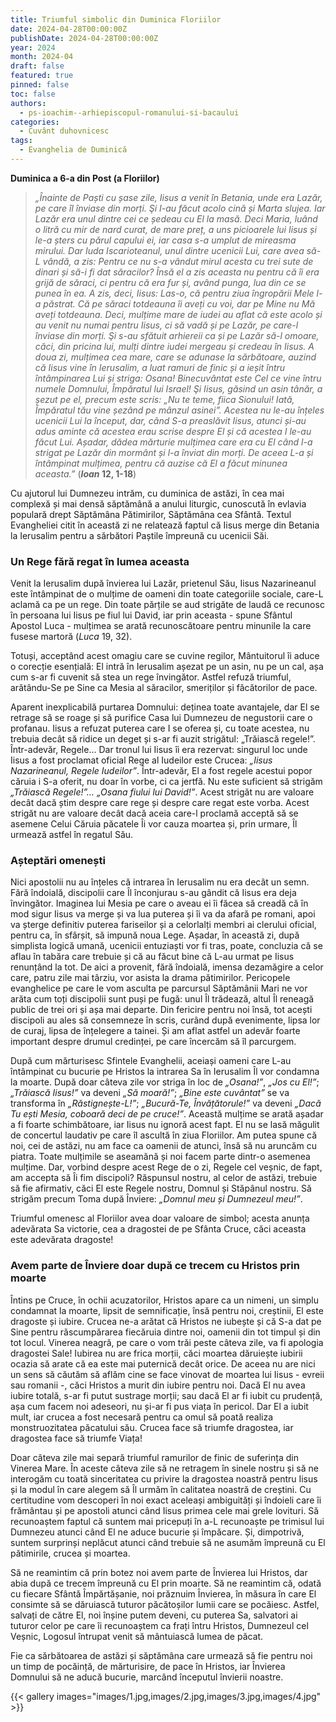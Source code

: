 ```yaml
---
title: Triumful simbolic din Duminica Floriilor
date: 2024-04-28T00:00:00Z
publishDate: 2024-04-28T00:00:00Z
year: 2024
month: 2024-04
draft: false
featured: true
pinned: false
toc: false
authors:
  - ps-ioachim--arhiepiscopul-romanului-si-bacaului
categories:
  - Cuvânt duhovnicesc
tags:
  - Evanghelia de Duminică
---
```

**Duminica a 6-a din Post (a Floriilor)**

> _„Înainte de Paști cu șase zile, Iisus a venit în Betania, unde era Lazăr, pe care îl înviase din morți. Şi I-au făcut acolo cină și Marta slujea. Iar Lazăr era unul dintre cei ce ședeau cu El la masă. Deci Maria, luând o litră cu mir de nard curat, de mare preț, a uns picioarele lui Iisus și le-a șters cu părul capului ei, iar casa s-a umplut de mireasma mirului. Dar Iuda Iscarioteanul, unul dintre ucenicii Lui, care avea să-L vândă, a zis: Pentru ce nu s-a vândut mirul acesta cu trei sute de dinari și să-i fi dat săracilor? Însă el a zis aceasta nu pentru că îi era grijă de săraci, ci pentru că era fur și, având punga, lua din ce se punea în ea. A zis, deci, Iisus: Las-o, că pentru ziua îngropării Mele l-a păstrat. Că pe săraci totdeauna îi aveți cu voi, dar pe Mine nu Mă aveți totdeauna. Deci, mulțime mare de iudei au aflat că este acolo și au venit nu numai pentru Iisus, ci să vadă și pe Lazăr, pe care-l înviase din morți. Şi s-au sfătuit arhiereii ca și pe Lazăr să-l omoare, căci, din pricina lui, mulți dintre iudei mergeau și credeau în Iisus. A doua zi, mulțimea cea mare, care se adunase la sărbătoare, auzind că Iisus vine în Ierusalim, a luat ramuri de finic și a ieșit întru întâmpinarea Lui și striga: Osana! Binecuvântat este Cel ce vine întru numele Domnului, Împăratul lui Israel! Şi Iisus, găsind un asin tânăr, a șezut pe el, precum este scris: „Nu te teme, fiica Sionului! Iată, Împăratul tău vine șezând pe mânzul asinei”. Acestea nu le-au înțeles ucenicii Lui la început, dar, când S-a preaslăvit Iisus, atunci și-au adus aminte că acestea erau scrise despre El și că acestea I le-au făcut Lui. Așadar, dădea mărturie mulțimea care era cu El când l-a strigat pe Lazăr din mormânt și l-a înviat din morți. De aceea L-a și întâmpinat mulțimea, pentru că auzise că El a făcut minunea aceasta.”_ (**_Ioan_ 12, 1-18**)

Cu ajutorul lui Dumnezeu intrăm, cu duminica de astăzi, în cea mai complexă și mai densă săptămână a anului liturgic, cunoscută în evlavia populară drept Săptămâna Pătimirilor, Săptămâna cea Sfântă. Textul Evangheliei citit în această zi ne relatează faptul că Iisus merge din Betania la Ierusalim pentru a sărbători Paștile împreună cu ucenicii Săi.

### Un Rege fără regat în lumea aceasta

Venit la Ierusalim după învierea lui Lazăr, prietenul Său, Iisus Nazarineanul este întâmpinat de o mulțime de oameni din toate categoriile sociale, care-L aclamă ca pe un rege. Din toate părțile se aud strigăte de laudă ce recunosc în persoana lui Iisus pe fiul lui David, iar prin aceasta - spune Sfântul Apostol Luca - mulțimea se arată recunoscătoare pentru minunile la care fusese martoră (_Luca_ 19, 32).

Totuși, acceptând acest omagiu care se cuvine regilor, Mântuitorul îi aduce o corecție esențială: El intră în Ierusalim așezat pe un asin, nu pe un cal, așa cum s-ar fi cuvenit să stea un rege învingător. Astfel refuză triumful, arătându-Se pe Sine ca Mesia al săracilor, smeriților și făcătorilor de pace.

Aparent inexplicabilă purtarea Domnului: deținea toate avantajele, dar El se retrage să se roage și să purifice Casa lui Dumnezeu de negustorii care o profanau. Iisus a refuzat puterea care I se oferea și, cu toate acestea, nu trebuia decât să ridice un deget și s-ar fi auzit strigătul: „Trăiască regele!”. Într-adevăr, Regele… Dar tronul lui Iisus îi era rezervat: singurul loc unde Iisus a fost proclamat oficial Rege al Iudeilor este Crucea: _„Iisus Nazarineanul, Regele Iudeilor”_. Într-adevăr, El a fost regele acestui popor căruia i S-a oferit, nu doar în vorbe, ci ca jertfă. Nu este suficient să strigăm _„Trăiască Regele!”… „Osana fiului lui David!”_. Acest strigăt nu are valoare decât dacă știm despre care rege și despre care regat este vorba. Acest strigăt nu are valoare decât dacă aceia care-l proclamă acceptă să se asemene Celui Căruia păcatele Îi vor cauza moartea și, prin urmare, Îl urmează astfel în regatul Său.

### Așteptări omenești

Nici apostolii nu au înțeles că intrarea în Ierusalim nu era decât un semn. Fără îndoială, discipolii care Îl înconjurau s-au gândit că Iisus era deja învingător. Imaginea lui Mesia pe care o aveau ei îi făcea să creadă că în mod sigur Iisus va merge și va lua puterea și îi va da afară pe romani, apoi va șterge definitiv puterea fariseilor și a celorlalți membri ai clerului oficial, pentru ca, în sfârșit, să impună noua Lege. Așadar, în această zi, după simplista logică umană, ucenicii entuziaști vor fi tras, poate, concluzia că se aflau în tabăra care trebuie și că au făcut bine că L-au urmat pe Iisus renunțând la tot. De aici a provenit, fără îndoială, imensa dezamăgire a celor care, patru zile mai târziu, vor asista la drama pătimirilor. Pericopele evanghelice pe care le vom asculta pe parcursul Săptămânii Mari ne vor arăta cum toți discipolii sunt puși pe fugă: unul Îl trădează, altul Îl reneagă public de trei ori și așa mai departe. Din fericire pentru noi însă, tot acești discipoli au ales să consemneze în scris, curând după evenimente, lipsa lor de curaj, lipsa de înțelegere a tainei. Și am aflat astfel un adevăr foarte important despre drumul credinței, pe care încercăm să îl parcurgem.

După cum mărturisesc Sfintele Evanghelii, aceiași oameni care L-au întâmpinat cu bucurie pe Hristos la intrarea Sa în Ierusalim Îl vor condamna la moarte. După doar câteva zile vor striga în loc de _„Osana!”_, _„Jos cu El!”_; _„Trăiască Iisus!”_ va deveni _„Să moară!”_; _„Bine este cuvântat”_ se va transforma în _„Răstignește-L!”_; _„Bucură-Te, Învățătorule!”_ va deveni _„Dacă Tu ești Mesia, coboară deci de pe cruce!”_. Această mulțime se arată așadar a fi foarte schimbătoare, iar Iisus nu ignoră acest fapt. El nu se lasă măgulit de concertul laudativ pe care îl ascultă în ziua Floriilor. Am putea spune că noi, cei de astăzi, nu am face ca oamenii de atunci, însă să nu aruncăm cu piatra. Toate mulțimile se aseamănă și noi facem parte dintr-o asemenea mulțime. Dar, vorbind despre acest Rege de o zi, Regele cel veșnic, de fapt, am accepta să Îi fim discipoli? Răspunsul nostru, al celor de astăzi, trebuie să fie afirmativ, căci El este Regele nostru, Domnul și Stăpânul nostru. Să strigăm precum Toma după Înviere: _„Domnul meu și Dumnezeul meu!”_.

Triumful omenesc al Floriilor avea doar valoare de simbol; acesta anunța adevărata Sa victorie, cea a dragostei de pe Sfânta Cruce, căci aceasta este adevărata dragoste!

### Avem parte de Înviere doar după ce trecem cu Hristos prin moarte

Întins pe Cruce, în ochii acuzatorilor, Hristos apare ca un nimeni, un simplu condamnat la moarte, lipsit de semnificație, însă pentru noi, creștinii, El este dragoste și iubire. Crucea ne-a arătat că Hristos ne iubește și că S-a dat pe Sine pentru răscumpărarea fiecăruia dintre noi, oamenii din tot timpul și din tot locul. Vinerea neagră, pe care o vom trăi peste câteva zile, va fi apologia dragostei Sale! Iubirea nu are frica morții, căci moartea dăruiește iubirii ocazia să arate că ea este mai puternică decât orice. De aceea nu are nici un sens să căutăm să aflăm cine se face vinovat de moartea lui Iisus - evreii sau romanii -, căci Hristos a murit din iubire pentru noi. Dacă El nu avea iubire totală, s-ar fi putut sustrage morții; sau dacă El ar fi iubit cu prudență, așa cum facem noi adeseori, nu și-ar fi pus viața în pericol. Dar El a iubit mult, iar crucea a fost necesară pentru ca omul să poată realiza monstruozitatea păcatului său. Crucea face să triumfe dragostea, iar dragostea face să triumfe Viața!

Doar câteva zile mai separă triumful ramurilor de finic de suferința din Vinerea Mare. În aceste câteva zile să ne retragem în sinele nostru și să ne interogăm cu toată sinceritatea cu privire la dragostea noastră pentru Iisus și la modul în care alegem să Îl urmăm în calitatea noastră de creștini. Cu certitudine vom descoperi în noi exact aceleași ambiguități și îndoieli care îi frământau și pe apostoli atunci când Iisus primea cele mai grele lovituri. Să recunoaștem faptul că suntem mai pricepuți în a-L recunoaște pe trimisul lui Dumnezeu atunci când El ne aduce bucurie și împăcare. Și, dimpotrivă, suntem surprinși neplăcut atunci când trebuie să ne asumăm împreună cu El pătimirile, crucea și moartea.

Să ne reamintim că prin botez noi avem parte de Învierea lui Hristos, dar abia după ce trecem împreună cu El prin moarte. Să ne reamintim că, odată cu fiecare Sfântă Împărtășanie, noi prăznuim Învierea, în măsura în care El consimte să se dăruiască tuturor păcătoșilor lumii care se pocăiesc. Astfel, salvați de către El, noi înșine putem deveni, cu puterea Sa, salvatori ai tuturor celor pe care îi recunoaștem ca frați întru Hristos, Dumnezeul cel Veșnic, Logosul întrupat venit să mântuiască lumea de păcat.

Fie ca sărbătoarea de astăzi și săptămâna care urmează să fie pentru noi un timp de pocăință, de mărturisire, de pace în Hristos, iar Învierea Domnului să ne aducă bucurie, marcând începutul învierii noastre.

{{< gallery images="images/1.jpg,images/2.jpg,images/3.jpg,images/4.jpg" >}}